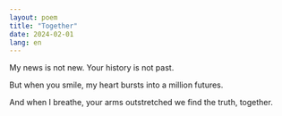 ```yaml
---
layout: poem
title: "Together"
date: 2024-02-01
lang: en
---
```


My news is not new.
Your history is not past.

But when you smile, my heart bursts
into a million futures.

And when I breathe, your arms outstretched
we find the truth, together.